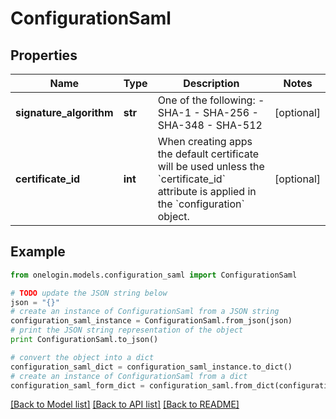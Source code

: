 # ConfigurationSaml


## Properties
Name | Type | Description | Notes
------------ | ------------- | ------------- | -------------
**signature_algorithm** | **str** | One of the following:   - SHA-1   - SHA-256   - SHA-348   - SHA-512 | [optional] 
**certificate_id** | **int** | When creating apps the default certificate will be used unless the &#x60;certificate_id&#x60; attribute is applied in the &#x60;configuration&#x60; object. | [optional] 

## Example

```python
from onelogin.models.configuration_saml import ConfigurationSaml

# TODO update the JSON string below
json = "{}"
# create an instance of ConfigurationSaml from a JSON string
configuration_saml_instance = ConfigurationSaml.from_json(json)
# print the JSON string representation of the object
print ConfigurationSaml.to_json()

# convert the object into a dict
configuration_saml_dict = configuration_saml_instance.to_dict()
# create an instance of ConfigurationSaml from a dict
configuration_saml_form_dict = configuration_saml.from_dict(configuration_saml_dict)
```
[[Back to Model list]](../README.md#documentation-for-models) [[Back to API list]](../README.md#documentation-for-api-endpoints) [[Back to README]](../README.md)


